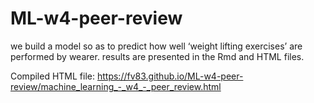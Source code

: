 # ML-w4-peer-review
 we build a model so as to predict how well ‘weight lifting exercises’ are performed by wearer.
 results are presented in the Rmd and HTML files.
 
Compiled HTML file:
https://fv83.github.io/ML-w4-peer-review/machine_learning_-_w4_-_peer_review.html

